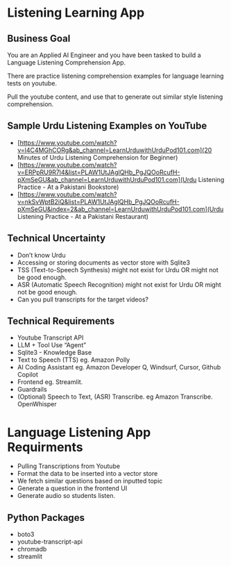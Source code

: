 # Listening Learning App

## Business Goal

You are an Applied AI Engineer and you have been tasked to build a Language Listening Comprehension App. 

There are practice listening comprehension examples for language learning tests on youtube.

Pull the youtube content, and use that to generate out similar style listening comprehension.

## Sample Urdu Listening Examples on YouTube

- [https://www.youtube.com/watch?v=l4C4MGhCORg&ab_channel=LearnUrduwithUrduPod101.com](20 Minutes of Urdu Listening Comprehension for Beginner)
- [https://www.youtube.com/watch?v=ERPpRU9R7l4&list=PLAW1UtJAglQHb_PgJQOoRcufH-pXmSeGU&ab_channel=LearnUrduwithUrduPod101.com](Urdu Listening Practice - At a Pakistani Bookstore)
- [https://www.youtube.com/watch?v=nkSvWptB2iQ&list=PLAW1UtJAglQHb_PgJQOoRcufH-pXmSeGU&index=2&ab_channel=LearnUrduwithUrduPod101.com](Urdu Listening Practice - At a Pakistani Restaurant)


## Technical Uncertainty

- Don’t know Urdu
- Accessing or storing documents as vector store with Sqlite3
- TSS (Text-to-Speech Synthesis) might not exist for Urdu OR might not be good enough.
- ASR (Automatic Speech Recognition) might not exist for Urdu OR might not be good enough.
- Can you pull transcripts for the target videos?

## Technical Requirements
- Youtube Transcript API
- LLM + Tool Use “Agent”
- Sqlite3 - Knowledge Base 
- Text to Speech (TTS) eg. Amazon Polly
- AI Coding Assistant eg. Amazon Developer Q, Windsurf, Cursor, Github Copilot
- Frontend eg. Streamlit.
- Guardrails
- (Optional) Speech to Text, (ASR) Transcribe. eg Amazon Transcribe. OpenWhisper
<!-- - Amazon Bedrock as my local machine is not powerful enough. -->


# Language Listening App Requirments

- Pulling Transcriptions from Youtube
- Format the data to be inserted into a vector store
- We fetch similar questions based on inputted topic
- Generate a question in the frontend UI
- Generate audio so students listen.

## Python Packages

- boto3
- youtube-transcript-api
- chromadb
- streamlit